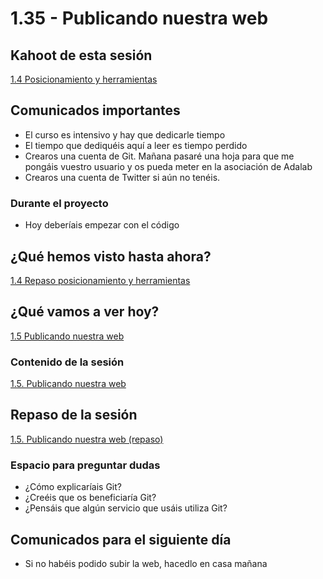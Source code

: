 # 1.35 - Publicando nuestra web

## Kahoot de esta sesión

[1.4 Posicionamiento y herramientas](https://play.kahoot.it/#/k/44d20a8a-0537-49b2-8199-4fce686587cc)


## Comunicados importantes

- El curso es intensivo y hay que dedicarle tiempo
- El tiempo que dediquéis aquí a leer es tiempo perdido
- Crearos una cuenta de Git. Mañana pasaré una hoja para que me pongáis vuestro usuario y os pueda meter en la asociación de Adalab
- Crearos una cuenta de Twitter si aún no tenéis.

### Durante el proyecto

- Hoy deberíais empezar con el código


## ¿Qué hemos visto hasta ahora?

[1.4 Repaso posicionamiento y herramientas](https://drive.google.com/open?id=0B3IpQkIeRKHgbExNV2Mxc1ByMms)


## ¿Qué vamos a ver hoy?

[1.5 Publicando nuestra web](https://drive.google.com/open?id=0B3IpQkIeRKHgV3JLQUtHR3JFazQ)

### Contenido de la sesión

[1.5. Publicando nuestra web](https://adalab.gitbooks.io/curso-programacion-front-end-2018/content/sprint_1/1_5_publicando_nuestra_web.html)


## Repaso de la sesión

[1.5. Publicando nuestra web (repaso)](https://drive.google.com/open?id=0B3IpQkIeRKHgU21MR2hldmltajQ)

### Espacio para preguntar dudas

- ¿Cómo explicaríais Git?
- ¿Creéis que os beneficiaría Git?
- ¿Pensáis que algún servicio que usáis utiliza Git?


## Comunicados para el siguiente día

- Si no habéis podido subir la web, hacedlo en casa mañana
